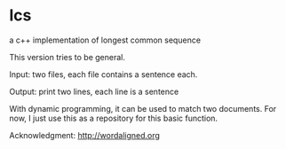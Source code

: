 lcs
===

a c++ implementation of longest common sequence

This version tries to be general.

Input:
two files, each file contains a sentence each.

Output:
print two lines, each line is a sentence

With dynamic programming, it can be used to match two documents. For now, I just use this as a repository for this basic function.

Acknowledgment: http://wordaligned.org
